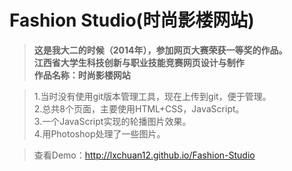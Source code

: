 # Fashion Studio(时尚影楼网站)
>**这是我大二的时候（2014年），参加网页大赛荣获一等奖的作品。**<br/>
>**江西省大学生科技创新与职业技能竞赛网页设计与制作**<br/>
>**作品名称：时尚影楼网站**<br/>


>1.当时没有使用git版本管理工具，现在上传到git，便于管理。<br/>
>2.总共8个页面，主要使用HTML+CSS，JavaScript。<br/>
>3.一个JavaScript实现的轮播图片效果。<br/>
>4.用Photoshop处理了一些图片。<br/>





>查看Demo：http://lxchuan12.github.io/Fashion-Studio
